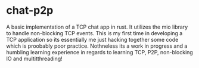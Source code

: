 # chat-p2p
A basic implementation of a TCP chat app in rust. It utilizes the mio library to handle non-blocking TCP events. This is my first time in developing a TCP application so its essentially me just hacking together some code which is proobably poor practice. Nothneless its a work in progress and a humbling learning experience in regards to learning TCP, P2P, non-blocking IO and multitthreading! 
